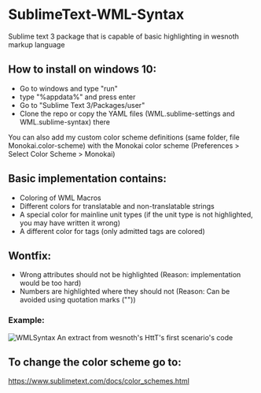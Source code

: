 # SublimeText-WML-Syntax
Sublime text 3 package that is capable of basic highlighting in wesnoth markup language

## How to install on windows 10:
  - Go to windows and type "run"
  - type "%appdata%" and press enter
  - Go to "Sublime Text 3/Packages/user"
  - Clone the repo or copy the YAML files (WML.sublime-settings and WML.sublime-syntax) there
  
  You can also add my custom color scheme definitions (same folder, file Monokai.color-scheme) with the Monokai color scheme (Preferences > Select Color Scheme > Monokai)
  
## Basic implementation contains:
  - Coloring of WML Macros
  - Different colors for translatable and non-translatable strings
  - A special color for mainline unit types (if the unit type is not highlighted, you may have written it wrong)
  - A different color for tags (only admitted tags are colored)
  
## Wontfix:
  - Wrong attributes should not be highlighted (Reason: implementation would be too hard)
  - Numbers are highlighted where they should not (Reason: Can be avoided using quotation marks (""))

  ### Example:
  ![WMLSyntax](https://user-images.githubusercontent.com/30196839/197388755-c7b0ff45-442a-445c-92e1-f4c4b6dfb42b.png)
  An extract from wesnoth's HttT's first scenario's code

## To change the color scheme go to:
  https://www.sublimetext.com/docs/color_schemes.html
